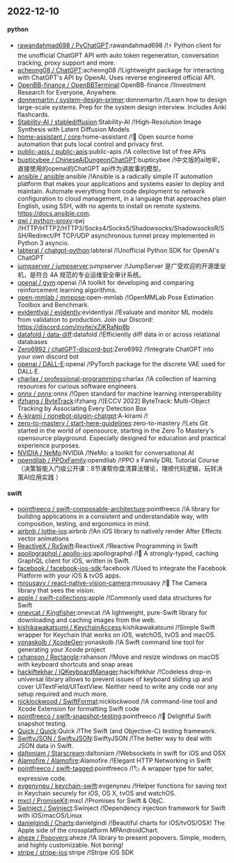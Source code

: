 ## 2022-12-10

#### python
* [rawandahmad698 / PyChatGPT](https://github.com/rawandahmad698/PyChatGPT):rawandahmad698 /!⚡️
Python client for the unofficial ChatGPT API with auto token regeneration, conversation tracking, proxy support and more.
* [acheong08 / ChatGPT](https://github.com/acheong08/ChatGPT):acheong08 /!Lightweight package for interacting with ChatGPT's API by OpenAI. Uses reverse engineered official API.
* [OpenBB-finance / OpenBBTerminal](https://github.com/OpenBB-finance/OpenBBTerminal):OpenBB-finance /!Investment Research for Everyone, Anywhere.
* [donnemartin / system-design-primer](https://github.com/donnemartin/system-design-primer):donnemartin /!Learn how to design large-scale systems. Prep for the system design interview. Includes Anki flashcards.
* [Stability-AI / stablediffusion](https://github.com/Stability-AI/stablediffusion):Stability-AI /!High-Resolution Image Synthesis with Latent Diffusion Models
* [home-assistant / core](https://github.com/home-assistant/core):home-assistant /!🏡
Open source home automation that puts local control and privacy first.
* [public-apis / public-apis](https://github.com/public-apis/public-apis):public-apis /!A collective list of free APIs
* [bupticybee / ChineseAiDungeonChatGPT](https://github.com/bupticybee/ChineseAiDungeonChatGPT):bupticybee /!中文版的ai地牢，直接使用的openai的ChatGPT api作为讲故事的模型。
* [ansible / ansible](https://github.com/ansible/ansible):ansible /!Ansible is a radically simple IT automation platform that makes your applications and systems easier to deploy and maintain. Automate everything from code deployment to network configuration to cloud management, in a language that approaches plain English, using SSH, with no agents to install on remote systems. https://docs.ansible.com.
* [qwj / python-proxy](https://github.com/qwj/python-proxy):qwj /!HTTP/HTTP2/HTTP3/Socks4/Socks5/Shadowsocks/ShadowsocksR/SSH/Redirect/Pf TCP/UDP asynchronous tunnel proxy implemented in Python 3 asyncio.
* [labteral / chatgpt-python](https://github.com/labteral/chatgpt-python):labteral /!Unofficial Python SDK for OpenAI's ChatGPT
* [jumpserver / jumpserver](https://github.com/jumpserver/jumpserver):jumpserver /!JumpServer 是广受欢迎的开源堡垒机，是符合 4A 规范的专业运维安全审计系统。
* [openai / gym](https://github.com/openai/gym):openai /!A toolkit for developing and comparing reinforcement learning algorithms.
* [open-mmlab / mmpose](https://github.com/open-mmlab/mmpose):open-mmlab /!OpenMMLab Pose Estimation Toolbox and Benchmark.
* [evidentlyai / evidently](https://github.com/evidentlyai/evidently):evidentlyai /!Evaluate and monitor ML models from validation to production. Join our Discord: https://discord.com/invite/xZjKRaNp8b
* [datafold / data-diff](https://github.com/datafold/data-diff):datafold /!Efficiently diff data in or across relational databases
* [Zero6992 / chatGPT-discord-bot](https://github.com/Zero6992/chatGPT-discord-bot):Zero6992 /!Integrate ChatGPT into your own discord bot
* [openai / DALL-E](https://github.com/openai/DALL-E):openai /!PyTorch package for the discrete VAE used for DALL·E.
* [charlax / professional-programming](https://github.com/charlax/professional-programming):charlax /!A collection of learning resources for curious software engineers
* [onnx / onnx](https://github.com/onnx/onnx):onnx /!Open standard for machine learning interoperability
* [ifzhang / ByteTrack](https://github.com/ifzhang/ByteTrack):ifzhang /![ECCV 2022] ByteTrack: Multi-Object Tracking by Associating Every Detection Box
* [A-kirami / nonebot-plugin-chatgpt](https://github.com/A-kirami/nonebot-plugin-chatgpt):A-kirami /!
* [zero-to-mastery / start-here-guidelines](https://github.com/zero-to-mastery/start-here-guidelines):zero-to-mastery /!Lets Git started in the world of opensource, starting in the Zero To Mastery's opensource playground. Especially designed for education and practical experience purposes.
* [NVIDIA / NeMo](https://github.com/NVIDIA/NeMo):NVIDIA /!NeMo: a toolkit for conversational AI
* [opendilab / PPOxFamily](https://github.com/opendilab/PPOxFamily):opendilab /!PPO x Family DRL Tutorial Course（决策智能入门级公开课：8节课帮你盘清算法理论，理顺代码逻辑，玩转决策AI应用实践 ）

#### swift
* [pointfreeco / swift-composable-architecture](https://github.com/pointfreeco/swift-composable-architecture):pointfreeco /!A library for building applications in a consistent and understandable way, with composition, testing, and ergonomics in mind.
* [airbnb / lottie-ios](https://github.com/airbnb/lottie-ios):airbnb /!An iOS library to natively render After Effects vector animations
* [ReactiveX / RxSwift](https://github.com/ReactiveX/RxSwift):ReactiveX /!Reactive Programming in Swift
* [apollographql / apollo-ios](https://github.com/apollographql/apollo-ios):apollographql /!📱
A strongly-typed, caching GraphQL client for iOS, written in Swift.
* [facebook / facebook-ios-sdk](https://github.com/facebook/facebook-ios-sdk):facebook /!Used to integrate the Facebook Platform with your iOS & tvOS apps.
* [mrousavy / react-native-vision-camera](https://github.com/mrousavy/react-native-vision-camera):mrousavy /!📸
The Camera library that sees the vision.
* [apple / swift-collections](https://github.com/apple/swift-collections):apple /!Commonly used data structures for Swift
* [onevcat / Kingfisher](https://github.com/onevcat/Kingfisher):onevcat /!A lightweight, pure-Swift library for downloading and caching images from the web.
* [kishikawakatsumi / KeychainAccess](https://github.com/kishikawakatsumi/KeychainAccess):kishikawakatsumi /!Simple Swift wrapper for Keychain that works on iOS, watchOS, tvOS and macOS.
* [yonaskolb / XcodeGen](https://github.com/yonaskolb/XcodeGen):yonaskolb /!A Swift command line tool for generating your Xcode project
* [rxhanson / Rectangle](https://github.com/rxhanson/Rectangle):rxhanson /!Move and resize windows on macOS with keyboard shortcuts and snap areas
* [hackiftekhar / IQKeyboardManager](https://github.com/hackiftekhar/IQKeyboardManager):hackiftekhar /!Codeless drop-in universal library allows to prevent issues of keyboard sliding up and cover UITextField/UITextView. Neither need to write any code nor any setup required and much more.
* [nicklockwood / SwiftFormat](https://github.com/nicklockwood/SwiftFormat):nicklockwood /!A command-line tool and Xcode Extension for formatting Swift code
* [pointfreeco / swift-snapshot-testing](https://github.com/pointfreeco/swift-snapshot-testing):pointfreeco /!📸
Delightful Swift snapshot testing.
* [Quick / Quick](https://github.com/Quick/Quick):Quick /!The Swift (and Objective-C) testing framework.
* [SwiftyJSON / SwiftyJSON](https://github.com/SwiftyJSON/SwiftyJSON):SwiftyJSON /!The better way to deal with JSON data in Swift.
* [daltoniam / Starscream](https://github.com/daltoniam/Starscream):daltoniam /!Websockets in swift for iOS and OSX
* [Alamofire / Alamofire](https://github.com/Alamofire/Alamofire):Alamofire /!Elegant HTTP Networking in Swift
* [pointfreeco / swift-tagged](https://github.com/pointfreeco/swift-tagged):pointfreeco /!🏷
A wrapper type for safer, expressive code.
* [evgenyneu / keychain-swift](https://github.com/evgenyneu/keychain-swift):evgenyneu /!Helper functions for saving text in Keychain securely for iOS, OS X, tvOS and watchOS.
* [mxcl / PromiseKit](https://github.com/mxcl/PromiseKit):mxcl /!Promises for Swift & ObjC.
* [Swinject / Swinject](https://github.com/Swinject/Swinject):Swinject /!Dependency injection framework for Swift with iOS/macOS/Linux
* [danielgindi / Charts](https://github.com/danielgindi/Charts):danielgindi /!Beautiful charts for iOS/tvOS/OSX! The Apple side of the crossplatform MPAndroidChart.
* [aheze / Popovers](https://github.com/aheze/Popovers):aheze /!A library to present popovers. Simple, modern, and highly customizable. Not boring!
* [stripe / stripe-ios](https://github.com/stripe/stripe-ios):stripe /!Stripe iOS SDK
